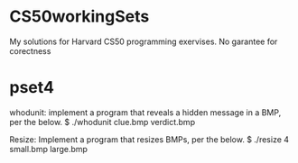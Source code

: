 # CS50workingSets
My solutions for Harvard CS50 programming exervises.
No garantee for corectness
# pset4
whodunit:
implement a program that reveals a hidden message in a BMP, per the below. 
$ ./whodunit clue.bmp verdict.bmp

Resize:
Implement a program that resizes BMPs, per the below.
$ ./resize 4 small.bmp large.bmp

